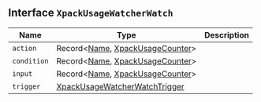 ## Interface `XpackUsageWatcherWatch`

| Name | Type | Description |
| - | - | - |
| `action` | Record<[Name](./Name.md), [XpackUsageCounter](./XpackUsageCounter.md)> | &nbsp; |
| `condition` | Record<[Name](./Name.md), [XpackUsageCounter](./XpackUsageCounter.md)> | &nbsp; |
| `input` | Record<[Name](./Name.md), [XpackUsageCounter](./XpackUsageCounter.md)> | &nbsp; |
| `trigger` | [XpackUsageWatcherWatchTrigger](./XpackUsageWatcherWatchTrigger.md) | &nbsp; |
